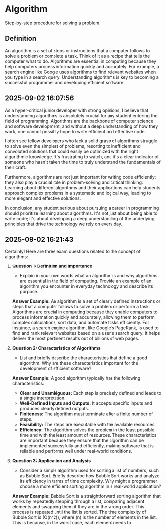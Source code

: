 # Algorithm

Step-by-step procedure for solving a problem.

## Definition
An algorithm is a set of steps or instructions that a computer follows to solve a problem or complete a task. Think of it as a recipe that tells the computer what to do. Algorithms are essential in computing because they help computers process information quickly and accurately. For example, a search engine like Google uses algorithms to find relevant websites when you type in a search query. Understanding algorithms is key to becoming a successful programmer and developing efficient software.

## 2025-09-02 16:07:56
As a hyper-critical junior developer with strong opinions, I believe that understanding algorithms is absolutely crucial for any student entering the field of programming. Algorithms are the backbone of computer science and software development, and without a deep understanding of how they work, one cannot possibly hope to write efficient and effective code.

I often see fellow developers who lack a solid grasp of algorithms struggle to solve even the simplest of problems, resorting to inefficient and convoluted solutions that could easily be optimized with the right algorithmic knowledge. It's frustrating to watch, and it's a clear indicator of someone who hasn't taken the time to truly understand the fundamentals of their craft.

Furthermore, algorithms are not just important for writing code efficiently; they also play a crucial role in problem-solving and critical thinking. Learning about different algorithms and their applications can help students approach complex problems in a systematic and logical way, leading to more elegant and effective solutions.

In conclusion, any student serious about pursuing a career in programming should prioritize learning about algorithms. It's not just about being able to write code; it's about developing a deep understanding of the underlying principles that drive the technology we rely on every day.

## 2025-09-02 16:21:43
Certainly! Here are three exam questions related to the concept of algorithms:

1. **Question 1: Definition and Importance**
   - Explain in your own words what an algorithm is and why algorithms are essential in the field of computing. Provide an example of an algorithm you encounter in everyday technology and describe its purpose.

   **Answer Example:** 
   An algorithm is a set of clearly defined instructions or steps that a computer follows to solve a problem or perform a task. Algorithms are crucial in computing because they enable computers to process information quickly and accurately, allowing them to perform complex calculations, sort data, and automate tasks efficiently. For instance, a search engine algorithm, like Google's PageRank, is used to find and rank relevant websites based on a user's search query. It helps deliver the most pertinent results out of billions of web pages.

2. **Question 2: Characteristics of Algorithms**
   - List and briefly describe the characteristics that define a good algorithm. Why are these characteristics important for the development of efficient software?

   **Answer Example:** 
   A good algorithm typically has the following characteristics:
   - **Clear and Unambiguous:** Each step is precisely defined and leads to a single interpretation.
   - **Well-Defined Inputs and Outputs:** It accepts specific inputs and produces clearly defined outputs.
   - **Finiteness:** The algorithm must terminate after a finite number of steps.
   - **Feasibility:** The steps are executable with the available resources.
   - **Efficiency:** The algorithm solves the problem in the least possible time and with the least amount of resources.
   These characteristics are important because they ensure that the algorithm can be implemented successfully and efficiently, making software that is reliable and performs well under real-world conditions.

3. **Question 3: Application and Analysis**
   - Consider a simple algorithm used for sorting a list of numbers, such as Bubble Sort. Briefly describe how Bubble Sort works and analyze its efficiency in terms of time complexity. Why might a programmer choose a more efficient sorting algorithm in a real-world application?

   **Answer Example:** 
   Bubble Sort is a straightforward sorting algorithm that works by repeatedly stepping through a list, comparing adjacent elements and swapping them if they are in the wrong order. This process is repeated until the list is sorted. The time complexity of Bubble Sort is \(O(n^2)\), where \(n\) is the number of elements in the list. This is because, in the worst case, each element needs to
